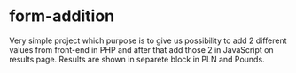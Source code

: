 # form-addition

Very simple project which purpose is to give us possibility to add 2 different values from front-end in PHP 
and after that add those 2 in JavaScript on results page.
Results are shown in separete block in PLN and Pounds.
